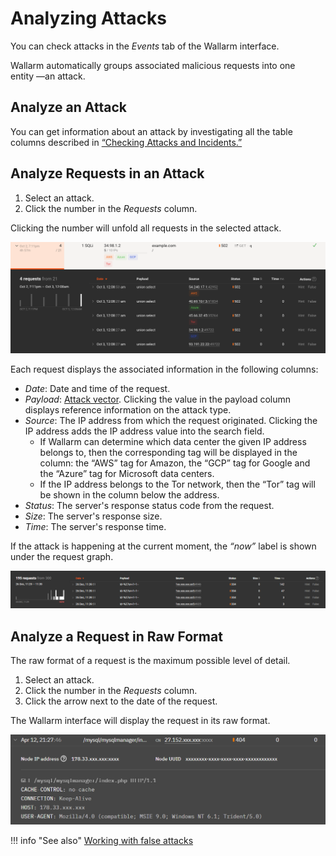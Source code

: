 [link-check-attack]:        check-attack.md
[link-false-attack]:        false-attack.md

[img-analyze-attack]:       ../../../../images/en/user-guides/cloud-ui/events/analyze-attack.png
[img-analyze-attack-raw]:   ../../../../images/en/user-guides/cloud-ui/events/analyze-attack-raw.png
[img-current-attack]:       ../../../../images/en/user-guides/cloud-ui/events/analyze-current-attack.png

[glossary-attack-vector]:   ../../../glossary-en.md#attack-vector

# Analyzing Attacks

You can check attacks in the *Events* tab of the Wallarm interface.

Wallarm automatically groups associated malicious requests into one entity&nbsp;—an attack.

## Analyze an Attack

You can get information about an attack by investigating all the table columns described in [“Checking Attacks and Incidents.”][link-check-attack]

## Analyze Requests in an Attack

1. Select an attack.
2. Click the number in the *Requests* column.

Clicking the number will unfold all requests in the selected attack.

![Requests in the attack][img-analyze-attack]

Each request displays the associated information in the following columns:

* *Date*: Date and time of the request.
* *Payload*: [Attack vector][glossary-attack-vector]. Clicking the value in the payload column displays reference information on the attack type.
* *Source*: The IP address from which the request originated. Clicking the IP address adds the IP address value into the search field.
  * If Wallarm can determine which data center the given IP address belongs to, then the corresponding tag will be displayed in the column: the “AWS” tag for Amazon, the “GCP” tag for Google and the “Azure” tag for Microsoft data centers.
  * If the IP address belongs to the Tor network, then the “Tor” tag will be shown in the column below the address.  
* *Status*: The server's response status code from the request.
* *Size*: The server's response size.
* *Time*: The server's response time.

If the attack is happening at the current moment, the *“now”* label is shown under the request graph.

![A currently happening attack][img-current-attack]

## Analyze a Request in Raw Format

The raw format of a request is the maximum possible level of detail. 

1. Select an attack.
2. Click the number in the *Requests* column.
3. Click the arrow next to the date of the request.

The Wallarm interface will display the request in its raw format.

![Raw format of the request][img-analyze-attack-raw]

!!! info "See also"
    [Working with false attacks][link-false-attack]
